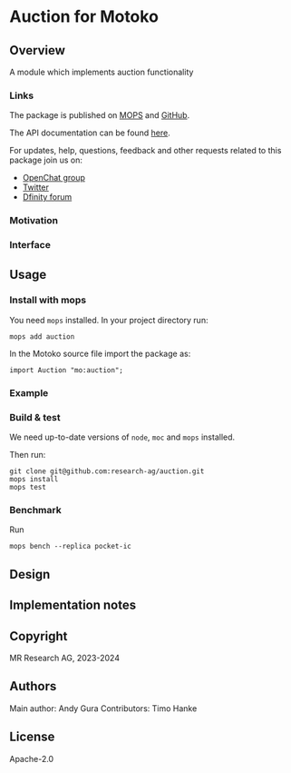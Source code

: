 # Auction for Motoko

## Overview

A module which implements auction functionality

### Links

The package is published on [MOPS](https://mops.one/auction) and [GitHub](https://github.com/research-ag/auction).

The API documentation can be found [here](https://mops.one/auction/docs).

For updates, help, questions, feedback and other requests related to this package join us on:

* [OpenChat group](https://oc.app/2zyqk-iqaaa-aaaar-anmra-cai)
* [Twitter](https://twitter.com/mr_research_ag)
* [Dfinity forum](https://forum.dfinity.org/)

### Motivation

### Interface

## Usage

### Install with mops

You need `mops` installed. In your project directory run:
```
mops add auction
```

In the Motoko source file import the package as:
```
import Auction "mo:auction";
```

### Example

### Build & test

We need up-to-date versions of `node`, `moc` and `mops` installed.

Then run:
```
git clone git@github.com:research-ag/auction.git
mops install
mops test
```

### Benchmark

Run
```
mops bench --replica pocket-ic
```

## Design

## Implementation notes

## Copyright

MR Research AG, 2023-2024
## Authors

Main author: Andy Gura
Contributors: Timo Hanke
## License 

Apache-2.0

